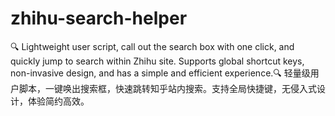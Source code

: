 # zhihu-search-helper
🔍 Lightweight user script, call out the search box with one click, and quickly jump to search within Zhihu site. Supports global shortcut keys, non-invasive design, and has a simple and efficient experience.🔍 轻量级用户脚本，一键唤出搜索框，快速跳转知乎站内搜索。支持全局快捷键，无侵入式设计，体验简约高效。
